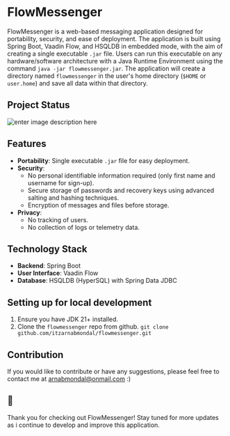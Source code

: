 # FlowMessenger
FlowMessenger is a web-based messaging application designed for portability, security, and ease of deployment. The application is built using Spring Boot, Vaadin Flow, and HSQLDB in embedded mode, with the aim of creating a single executable `.jar` file. Users can run this executable on any hardware/software architecture with a Java Runtime Environment using the command `java -jar flowmessenger.jar`. The application will create a directory named `flowmessenger` in the user's home directory (`$HOME` or `user.home`) and save all data within that directory.

## Project Status
![enter image description here](https://e7.pngegg.com/pngimages/997/906/png-clipart-under-construction-under-construction.png)

## Features
- **Portability**: Single executable `.jar` file for easy deployment.
- **Security**: 
  - No personal identifiable information required (only first name and username for sign-up).
  - Secure storage of passwords and recovery keys using advanced salting and hashing techniques.
  - Encryption of messages and files before storage.
- **Privacy**: 
  - No tracking of users.
  - No collection of logs or telemetry data.

## Technology Stack
- **Backend**: Spring Boot
- **User Interface**: Vaadin Flow
- **Database**: HSQLDB (HyperSQL) with Spring Data JDBC

## Setting up for local development
1. Ensure you have JDK 21+  installed.
2. Clone the `flowmessenger` repo from github.
	`git clone github.com/itzarnabmondal/flowmessenger.git`

## Contribution
If you would like to contribute or have any suggestions, please feel free to contact me at arnabmondal@onmail.com :)

## 📌
Thank you for checking out FlowMessenger! Stay tuned for more updates as i continue to develop and improve this application.
